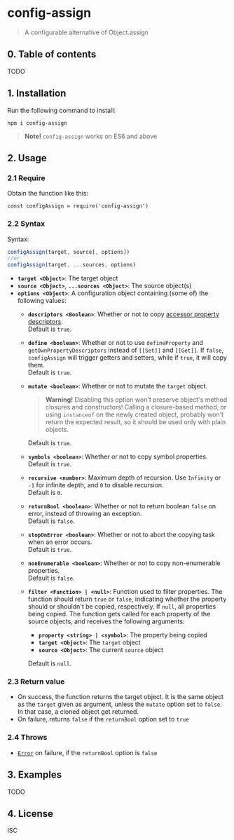 

# config-assign
> A configurable alternative of Object.assign

## 0. Table of contents
TODO 

## 1. Installation
Run the following command to install:

    npm i config-assign

>**Note!** `config-assign` works on ES6 and above
## 2. Usage
### 2.1 Require
Obtain the function like this:

    const configAssign = require('config-assign')

### 2.2 Syntax
Syntax:
```js
configAssign(target, source[, options])
//or
configAssign(target, ...sources, options)
```
- **`target <Object>`**:  The target object
- **`source <Object>`**, **`...sources <Object>`**: The source object(s)
- **`options <Object>`**: A configuration object containing (some of) the following values:
	- **`descriptors <Boolean>`**: Whether or not to copy [accessor property descriptors]([https://developer.mozilla.org/en-US/docs/Web/JavaScript/Reference/Global_Objects/Object/defineProperty#Description](https://developer.mozilla.org/en-US/docs/Web/JavaScript/Reference/Global_Objects/Object/defineProperty#Description)).  
	Default is `true`.
	- **`define <boolean>`**: Whether or not to use `defineProperty` and `getOwnPropertyDescriptors` instead of `[[Set]]` and `[[Get]]`. If `false`, `configAssign` will trigger getters and setters, while if `true`, it will copy them.  
	Default is `true`.
	- **`mutate <boolean>`**: Whether or not to mutate the `target` object.  
		>**Warning!** Disabling this option won't preserve object's method closures and constructors! Calling a closure-based method, or using  `instanceof` on the newly created object, probably won't return the expected result, so it should be used only with plain objects.
		
		Default is `true`.
	- **`symbols <boolean>`**: Whether or not to copy symbol properties.  
	Default is `true`.
	- **`recursive <number>`**: Maximum depth of recursion. Use `Infinity` or `-1` for infinite depth, and `0` to disable recursion.  
	Default is `0`.
	- **`returnBool <boolean>`**: Whether or not to return boolean `false` on error, instead of throwing an exception.  
	Default is `false`.
	- **`stopOnError <boolean>`**: Whether or not to abort the copying task when an error occurs.  
	Default is `true`.
	- **`nonEnumerable <boolean>`**: Whether or not to copy non-enumerable properties.  
	Default is `false`.
	- **`filter <Function> | <null>`**: Function used to filter properties. The function should return `true` or `false`, indicating whether the property should or shouldn't be copied, respectively. If `null`, all properties being copied. The function gets called for each property of the source objects, and receives the following arguments:
		- **`property <string> | <symbol>`**: The property being copied
		- **`target <Object>`**: The `target` object
		- **`source <Object>`**: The current `source` object

		Default is `null`.
### 2.3 Return value
- On success, the function returns the target object. It is the same object as the `target` given as argument, unless the `mutate` option set to `false`. In that case, a cloned object get returned.
- On failure, returns `false` if the `returnBool` option set to `true`
### 2.4 Throws
- [`Error`]([https://developer.mozilla.org/en-US/docs/Web/JavaScript/Reference/Global_Objects/Error](https://developer.mozilla.org/en-US/docs/Web/JavaScript/Reference/Global_Objects/Error)) on failure, if the `returnBool` option is `false`
## 3. Examples
TODO
## 4. License
ISC